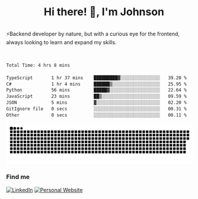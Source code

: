 <div id="user-content-toc">
  <ul align="center">
    <summary><h1 style="display: inline-block">Hi there! 👋, I'm Johnson</h1></summary>
  </ul>
</div>

⚡Backend developer by nature, but with a curious eye for the frontend, always looking to learn and expand my skills.

<br>


<!--START_SECTION:waka-->

```txt
Total Time: 4 hrs 8 mins

TypeScript       1 hr 37 mins    █████████▓░░░░░░░░░░░░░░░   39.20 %
C#               1 hr 4 mins     ██████▒░░░░░░░░░░░░░░░░░░   25.95 %
Python           56 mins         █████▓░░░░░░░░░░░░░░░░░░░   22.64 %
JavaScript       23 mins         ██▒░░░░░░░░░░░░░░░░░░░░░░   09.59 %
JSON             5 mins          ▓░░░░░░░░░░░░░░░░░░░░░░░░   02.20 %
GitIgnore file   0 secs          ░░░░░░░░░░░░░░░░░░░░░░░░░   00.31 %
Other            0 secs          ░░░░░░░░░░░░░░░░░░░░░░░░░   00.11 %
```

<!--END_SECTION:waka-->

<picture>
  <source  srcset="https://github.com/joshwambere/joshwambere/blob/output/github-contribution-grid-snake-dark.svg?palette=github-dark">
  <source  srcset="https://github.com/joshwambere/joshwambere/blob/output/github-contribution-grid-snake.svg">
  <img alt="github contribution grid snake animation" src="https://github.com/joshwambere/joshwambere/blob/output/github-contribution-grid-snake.svg">
</picture>

### Find me
<a href="https://www.linkedin.com/in/dusabe-johnson" target="_blank"><img src="https://img.shields.io/badge/LinkedIn-%230077B5.svg?&style=flat&logo=linkedin&logoColor=white" alt="LinkedIn"></a>
‎‎ [![Personal Website](https://img.shields.io/badge/visit-Johnsonis.me-blue)](https://johnsonis.me/)
